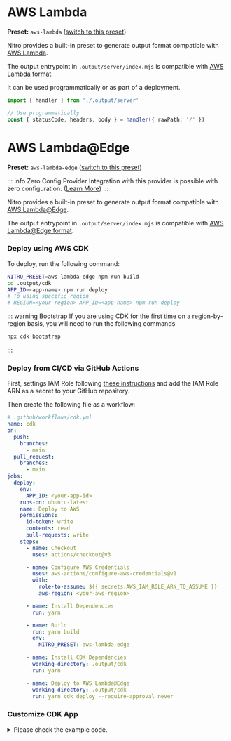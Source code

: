# AWS Lambda

**Preset:** `aws-lambda` ([switch to this preset](/deploy/#changing-the-deployment-preset))

Nitro provides a built-in preset to generate output format compatible with [AWS Lambda](https://aws.amazon.com/lambda/).

The output entrypoint in `.output/server/index.mjs` is compatible with [AWS Lambda format](https://docs.aws.amazon.com/lex/latest/dg/lambda-input-response-format.html).

It can be used programmatically or as part of a deployment.

```ts
import { handler } from './.output/server'

// Use programmatically
const { statusCode, headers, body } = handler({ rawPath: '/' })
```

# AWS Lambda@Edge

**Preset:** `aws-lambda-edge` ([switch to this preset](/deploy/#changing-the-deployment-preset))

::: info Zero Config Provider
Integration with this provider is possible with zero configuration. ([Learn More](/deploy/#zero-config-providers))
:::

Nitro provides a built-in preset to generate output format compatible with [AWS Lambda@Edge](https://docs.aws.amazon.com/lambda/latest/dg/lambda-edge.html).

The output entrypoint in `.output/server/index.mjs` is compatible with [AWS Lambda@Edge format](https://docs.aws.amazon.com/AmazonCloudFront/latest/DeveloperGuide/lambda-event-structure.html).

### Deploy using AWS CDK

To deploy, run the following command:

```sh
NITRO_PRESET=aws-lambda-edge npm run build
cd .output/cdk
APP_ID=<app-name> npm run deploy
# To using specific region
# REGION=<your region> APP_ID=<app-name> npm run deploy
```

::: warning Bootstrap
If you are using CDK for the first time on a region-by-region basis, you will need to run the following commands
```sh
npx cdk bootstrap
```
:::

### Deploy from CI/CD via GitHub Actions

First, settings IAM Role following [these instructions](https://github.com/aws-actions/configure-aws-credentials#assuming-a-role) and add the IAM Role ARN as a secret to your GitHub repository.

Then create the following file as a workflow:

```yml
# .github/workflows/cdk.yml
name: cdk
on:
  push:
    branches:
      - main
  pull_request:
    branches:
      - main
jobs:
  deploy:
    env:
      APP_ID: <your-app-id>
    runs-on: ubuntu-latest
    name: Deploy to AWS
    permissions:
      id-token: write
      contents: read
      pull-requests: write
    steps:
      - name: Checkout
        uses: actions/checkout@v3

      - name: Configure AWS Credentials
        uses: aws-actions/configure-aws-credentials@v1
        with:
          role-to-assume: ${{ secrets.AWS_IAM_ROLE_ARN_TO_ASSUME }}
          aws-region: <your-aws-region>

      - name: Install Dependencies
        run: yarn

      - name: Build
        run: yarn build
        env:
          NITRO_PRESET: aws-lambda-edge

      - name: Install CDK Dependencies
        working-directory: .output/cdk
        run: yarn

      - name: Deploy to AWS Lambda@Edge
        working-directory: .output/cdk
        run: yarn cdk deploy --require-approval never
```

### Customize CDK App

<details>
<summary>Please check the example code.</summary>
<div>

The following code is an example of deploying a Nuxt3 project to CloudFront and Lambda@Edge with [AWS CDK](https://github.com/aws/aws-cdk). Using this stack, paths under `_nuxt/` (static assets) will get their data from the S3 origin, and all other paths will be resolved by Lambda@Edge.

```ts
import { spawnSync } from "child_process";
import { CfnOutput, DockerImage, RemovalPolicy, Stack, StackProps } from "aws-cdk-lib";
import * as cloudfront from "aws-cdk-lib/aws-cloudfront";
import * as origins from "aws-cdk-lib/aws-cloudfront-origins";
import * as lambda from "aws-cdk-lib/aws-lambda";
import * as s3 from "aws-cdk-lib/aws-s3";
import * as s3deployment from "aws-cdk-lib/aws-s3-deployment";
import { Construct } from "constructs";
import { NitroAsset } from "./nitro-asset";

export class NitroLambdaEdgeStack extends Stack {
  constructor(scope: Construct, id: string, props?: StackProps) {
    super(scope, id, props);

    const nitro = new NitroAsset(this, "NitroAsset", {
      path: "<path-to-your-nitro-app-project>",
      exclude: ["cdk"],
      // uncomment this code to building nitro app in CDK app
      // bundling: {
      //   workingDirectory: "<path-to-your-nitro-app-project>",
      //   image: DockerImage.fromRegistry('node:lts'),
      //   local: {
      //     tryBundle(outputDir, options) {
      //       const spawnOptions =  {
      //         stdio: "inherit" as const,
      //         cwd: options.workingDirectory
      //       }
      //       spawnSync('yarn', ['install'], spawnOptions)
      //       spawnSync('yarn', ['build'], spawnOptions)
      //       spawnSync('cp', ['-Rf', '.output', outputDir], spawnOptions)
      //       return true
      //     },
      //   }
      // }
    });
    const edgeFunction = new cloudfront.experimental.EdgeFunction(
      this,
      "EdgeFunction",
      {
        runtime: lambda.Runtime.NODEJS_16_X,
        handler: "index.handler",
        code: nitro.serverHandler,
      }
    );
    const bucket = new s3.Bucket(this, "Bucket", {
      removalPolicy: RemovalPolicy.DESTROY,
      autoDeleteObjects: true,
    });
    const s3Origin = new origins.S3Origin(bucket);
    const distribution = new cloudfront.Distribution(this, "Distribution", {
      defaultBehavior: {
        origin: s3Origin,
        edgeLambdas: [
          {
            functionVersion: edgeFunction.currentVersion,
            eventType: cloudfront.LambdaEdgeEventType.ORIGIN_REQUEST,
          },
        ],
      },
      additionalBehaviors: nitro.staticAsset.resolveCloudFrontBehaviors({
        resolve: () => ({
          origin: s3Origin,
        }),
      }),
    });
    new s3deployment.BucketDeployment(this, "Deployment", {
      sources: [nitro.staticAsset],
      destinationBucket: bucket,
      distribution,
    });
    new CfnOutput(this, "URL", {
      value: `https://${distribution.distributionDomainName}`,
    });
  }
}
```

::: warning Specify Region
Note that the region must be specified when using the code above.
:::

```ts
const app = new cdk.App();
new NitroLambdaEdgeStack(app, "NitroLambdaEdgeStack", {
  env: {
    region: "your AWS region", // need this line
  },
});
```

</div>
</details>